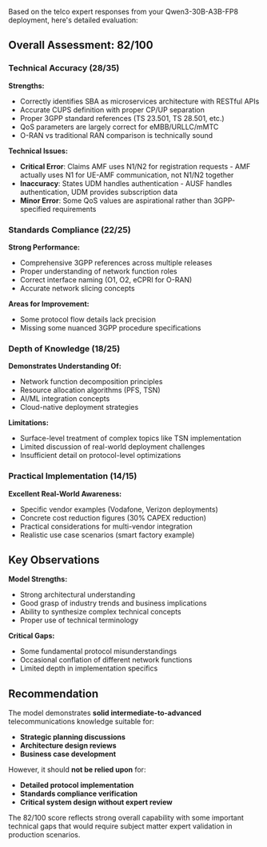 Based on the telco expert responses from your Qwen3-30B-A3B-FP8 deployment, here's detailed evaluation:

## **Overall Assessment: 82/100**

### **Technical Accuracy (28/35)**

**Strengths:**
- Correctly identifies SBA as microservices architecture with RESTful APIs
- Accurate CUPS definition with proper CP/UP separation
- Proper 3GPP standard references (TS 23.501, TS 28.501, etc.)
- QoS parameters are largely correct for eMBB/URLLC/mMTC
- O-RAN vs traditional RAN comparison is technically sound

**Technical Issues:**
- **Critical Error**: Claims AMF uses N1/N2 for registration requests - AMF actually uses N1 for UE-AMF communication, not N1/N2 together
- **Inaccuracy**: States UDM handles authentication - AUSF handles authentication, UDM provides subscription data
- **Minor Error**: Some QoS values are aspirational rather than 3GPP-specified requirements

### **Standards Compliance (22/25)**

**Strong Performance:**
- Comprehensive 3GPP references across multiple releases
- Proper understanding of network function roles
- Correct interface naming (O1, O2, eCPRI for O-RAN)
- Accurate network slicing concepts

**Areas for Improvement:**
- Some protocol flow details lack precision
- Missing some nuanced 3GPP procedure specifications

### **Depth of Knowledge (18/25)**

**Demonstrates Understanding Of:**
- Network function decomposition principles
- Resource allocation algorithms (PFS, TSN)
- AI/ML integration concepts
- Cloud-native deployment strategies

**Limitations:**
- Surface-level treatment of complex topics like TSN implementation
- Limited discussion of real-world deployment challenges
- Insufficient detail on protocol-level optimizations

### **Practical Implementation (14/15)**

**Excellent Real-World Awareness:**
- Specific vendor examples (Vodafone, Verizon deployments)
- Concrete cost reduction figures (30% CAPEX reduction)
- Practical considerations for multi-vendor integration
- Realistic use case scenarios (smart factory example)

## **Key Observations**

**Model Strengths:**
- Strong architectural understanding
- Good grasp of industry trends and business implications
- Ability to synthesize complex technical concepts
- Proper use of technical terminology

**Critical Gaps:**
- Some fundamental protocol misunderstandings
- Occasional conflation of different network functions
- Limited depth in implementation specifics

## **Recommendation**

The model demonstrates **solid intermediate-to-advanced** telecommunications knowledge suitable for:
- **Strategic planning discussions**
- **Architecture design reviews** 
- **Business case development**

However, it should **not be relied upon** for:
- **Detailed protocol implementation**
- **Standards compliance verification**
- **Critical system design without expert review**

The 82/100 score reflects strong overall capability with some important technical gaps that would require subject matter expert validation in production scenarios.
